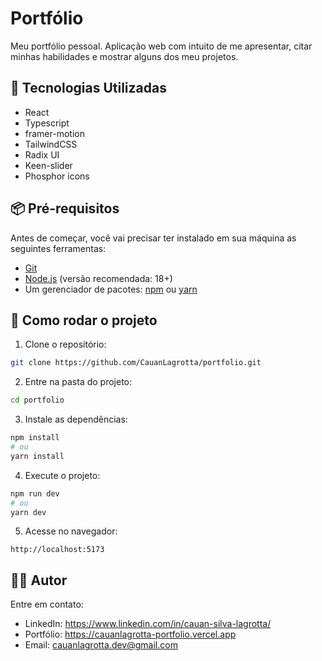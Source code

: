 # Portfólio
Meu portfólio pessoal. Aplicação web com intuito de me apresentar, citar minhas habilidades e mostrar alguns dos meu projetos.

## 🚀 Tecnologias Utilizadas
- React
- Typescript
- framer-motion
- TailwindCSS
- Radix UI
- Keen-slider
- Phosphor icons

## 📦 Pré-requisitos
Antes de começar, você vai precisar ter instalado em sua máquina as seguintes ferramentas:
- [Git](https://git-scm.com)
- [Node.js](https://nodejs.org/) (versão recomendada: 18+)
- Um gerenciador de pacotes: [npm](https://www.npmjs.com/) ou [yarn](https://yarnpkg.com/)

## 🔧 Como rodar o projeto
1. Clone o repositório:
```bash
git clone https://github.com/CauanLagrotta/portfolio.git
```

2. Entre na pasta do projeto:
```bash
cd portfolio
```

3. Instale as dependências:
```bash
npm install
# ou
yarn install
```


4. Execute o projeto:
```bash
npm run dev
# ou
yarn dev
```

5. Acesse no navegador:
```
http://localhost:5173
```


## 👨‍💻 Autor
Entre em contato:
- LinkedIn: https://www.linkedin.com/in/cauan-silva-lagrotta/
- Portfólio: https://cauanlagrotta-portfolio.vercel.app
- Email: cauanlagrotta.dev@gmail.com